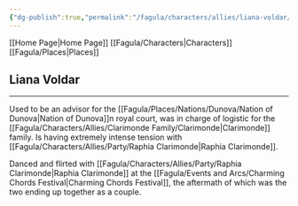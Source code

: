 ```yaml
---
{"dg-publish":true,"permalink":"/fagula/characters/allies/liana-voldar/"}
---
```


[[Home Page\|Home Page]]
[[Fagula/Characters\|Characters]]
[[Fagula/Places\|Places]]

Liana Voldar
--
___
Used to be an advisor for the [[Fagula/Places/Nations/Dunova/Nation of Dunova\|Nation of Dunova]]n royal court, was in charge of logistic for the [[Fagula/Characters/Allies/Clarimonde Family/Clarimonde\|Clarimonde]] family. Is having extremely intense tension with [[Fagula/Characters/Allies/Party/Raphia Clarimonde\|Raphia Clarimonde]].

Danced and flirted with [[Fagula/Characters/Allies/Party/Raphia Clarimonde\|Raphia Clarimonde]] at the [[Fagula/Events and Arcs/Charming Chords Festival\|Charming Chords Festival]], the aftermath of which was the two ending up together as a couple.